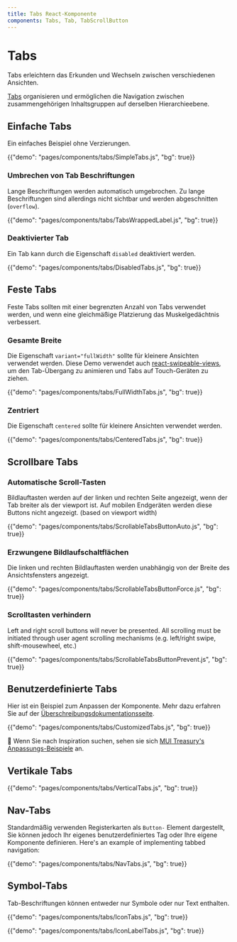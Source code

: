 ```yaml
---
title: Tabs React-Komponente
components: Tabs, Tab, TabScrollButton
---
```


# Tabs

<p class="description">Tabs erleichtern das Erkunden und Wechseln zwischen verschiedenen Ansichten.</p>

[Tabs](https://material.io/design/components/tabs.html) organisieren und ermöglichen die Navigation zwischen zusammengehörigen Inhaltsgruppen auf derselben Hierarchieebene.

## Einfache Tabs

Ein einfaches Beispiel ohne Verzierungen.

{{"demo": "pages/components/tabs/SimpleTabs.js", "bg": true}}

### Umbrechen von Tab Beschriftungen

Lange Beschriftungen werden automatisch umgebrochen. Zu lange Beschriftungen sind allerdings nicht sichtbar und werden abgeschnitten (`overflow`).

{{"demo": "pages/components/tabs/TabsWrappedLabel.js", "bg": true}}

### Deaktivierter Tab

Ein Tab kann durch die Eigenschaft `disabled` deaktiviert werden.

{{"demo": "pages/components/tabs/DisabledTabs.js", "bg": true}}

## Feste Tabs

Feste Tabs sollten mit einer begrenzten Anzahl von Tabs verwendet werden, und wenn eine gleichmäßige Platzierung das Muskelgedächtnis verbessert.

### Gesamte Breite

Die Eigenschaft `variant="fullWidth"` sollte für kleinere Ansichten verwendet werden. Diese Demo verwendet auch [react-swipeable-views](https://github.com/oliviertassinari/react-swipeable-views), um den Tab-Übergang zu animieren und Tabs auf Touch-Geräten zu ziehen.

{{"demo": "pages/components/tabs/FullWidthTabs.js", "bg": true}}

### Zentriert

Die Eigenschaft `centered` sollte für kleinere Ansichten verwendet werden.

{{"demo": "pages/components/tabs/CenteredTabs.js", "bg": true}}

## Scrollbare Tabs

### Automatische Scroll-Tasten

Bildlauftasten werden auf der linken und rechten Seite angezeigt, wenn der Tab breiter als der viewport ist. Auf mobilen Endgeräten werden diese Buttons nicht angezeigt. (based on viewport width)

{{"demo": "pages/components/tabs/ScrollableTabsButtonAuto.js", "bg": true}}

### Erzwungene Bildlaufschaltflächen

Die linken und rechten Bildlauftasten werden unabhängig von der Breite des Ansichtsfensters angezeigt.

{{"demo": "pages/components/tabs/ScrollableTabsButtonForce.js", "bg": true}}

### Scrolltasten verhindern

Left and right scroll buttons will never be presented. All scrolling must be initiated through user agent scrolling mechanisms (e.g. left/right swipe, shift-mousewheel, etc.)

{{"demo": "pages/components/tabs/ScrollableTabsButtonPrevent.js", "bg": true}}

## Benutzerdefinierte Tabs

Hier ist ein Beispiel zum Anpassen der Komponente. Mehr dazu erfahren Sie auf der [Überschreibungsdokumentationsseite](/customization/components/).

{{"demo": "pages/components/tabs/CustomizedTabs.js", "bg": true}}

👑 Wenn Sie nach Inspiration suchen, sehen sie sich [MUI Treasury's Anpassungs-Beispiele](https://deprecate.mui-treasury.com/components/tabs) an.

## Vertikale Tabs

{{"demo": "pages/components/tabs/VerticalTabs.js", "bg": true}}

## Nav-Tabs

Standardmäßig verwenden Registerkarten als `Button-` Element dargestellt, Sie können jedoch Ihr eigenes benutzerdefiniertes Tag oder Ihre eigene Komponente definieren. Here's an example of implementing tabbed navigation:

{{"demo": "pages/components/tabs/NavTabs.js", "bg": true}}

## Symbol-Tabs

Tab-Beschriftungen können entweder nur Symbole oder nur Text enthalten.

{{"demo": "pages/components/tabs/IconTabs.js", "bg": true}}

{{"demo": "pages/components/tabs/IconLabelTabs.js", "bg": true}}